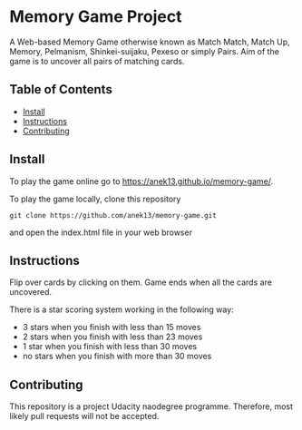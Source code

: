 # Memory Game Project

A Web-based Memory Game otherwise known as Match Match, Match Up, Memory, Pelmanism, Shinkei-suijaku, Pexeso or simply Pairs. Aim of the game is to uncover all pairs of matching cards.

## Table of Contents

* [Install](#instructions)
* [Instructions](#instructions)
* [Contributing](#contributing)

## Install

To play the game online go to https://anek13.github.io/memory-game/.

To play the game locally, clone this repository 
```
git clone https://github.com/anek13/memory-game.git
```
and open the index.html file in your web browser

## Instructions

Flip over cards by clicking on them. Game ends when all the cards are uncovered.

There is a star scoring system working in the following way:
- 3 stars when you finish with less than 15 moves
- 2 stars when you finish with less than 23 moves
- 1 star when you finish with less than 30 moves
- no stars when you finish with more than 30 moves

## Contributing

This repository is a project Udacity naodegree programme. Therefore, most likely pull requests will not be accepted.
